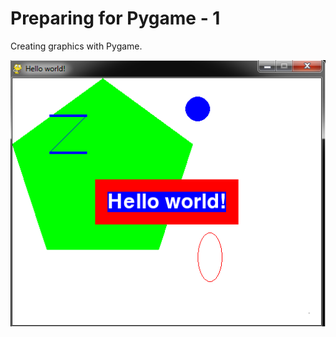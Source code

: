 Preparing for Pygame - 1
========================================================
Creating graphics with Pygame.

![Sample output Pygame HelloWorld](https://github.com/nihathalici/Invent-with-Python/blob/main/Preparing-for-Pygame-1/screenshot_pygamehelloworld.PNG)
